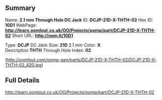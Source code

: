 

 ## Summary
Name: __2.1 mm Through Hole DC Jack__
ID: __DCJP-21D-X-THTH-02__
Hex ID: __10D1__
WebPage: __http://learn.oomlout.co.uk/OO/Projects/oomp/part/DCJP-21D-X-THTH-02__
Short URL: __http://oom.lt/10D1__

Type: __DCJP__ DC Jack 
Size: __21D__ 2.1 mm 
Color: __X__  
Description __THTH__ Through Hole 
Index: __02__


(http://oomlout.com/oomp-gen/parts/DCJP-21D-X-THTH-02/DCJP-21D-X-THTH-02_420.jpg)


 ## Full Details
 http://learn.oomlout.co.uk/OO/Projects/oomp/part/DCJP-21D-X-THTH-02














